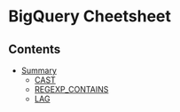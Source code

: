 BigQuery Cheetsheet
================

## Contents

  - [Summary](summary.md)
    - [CAST](summary.md#cast)
    - [REGEXP_CONTAINS](#regexp-contains)
    - [LAG](#lag)
